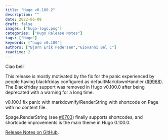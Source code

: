 ```yaml
---
title: "Hugo v0.100.2"
description: ""
date: 2022-06-08
draft: false
images: ["hugo-logo.png"]
categories: ["Hugo Release Notes"]
tags: ["Hugo"]
keywords: ["hugo v0.100"]
authors: ["Bjørn Erik Pedersen","Giovanni Bel C"]
readtime: 2
---
```


Ciao belli


This release is mostly motivated by the fix for the panic experienced by people having blackfriday configured as defaultMarkdownHandler ([#9968](https://github.com/gohugoio/hugo/issues/9968)). The Blackfriday support was removed in Hugo v0.100.0 after being deprecated with a warning for a long time.

v0.100.1 fix panic with markdownify/RenderString with shortcode on Page with no content file.

$page.RenderString (see [#6703](https://github.com/gohugoio/hugo/issues/6703)) finally supports shortcodes, and shortcode improvements is the main theme in Hugo 0.100.0.


[Release Notes on GitHub](https://github.com/gohugoio/hugo/releases).
